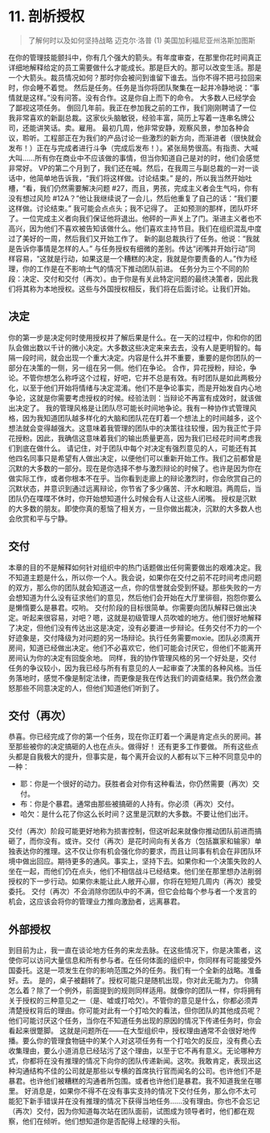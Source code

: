 # 11. 剖析授权
> 了解何时以及如何坚持战略
> 迈克尔·洛普
> (1)
> 美国加利福尼亚州洛斯加图斯

在你的管理技能颤抖中，你有几个强大的箭头。有年度审查，在那里你花时间真正详细地解释给定的员工需要做什么才能成长。那是巨大的。那可以改变生活。那是一个大箭头。裁员情况如何？那时你会被问到谁留下谁去。当你不得不把弓拉回来时，你会睡不着觉。
然后是任务。任务是当你将团队聚集在一起并冷静地说：“事情就是这样。”没有问答。没有合作。这是你自上而下的命令。
大多数人已经学会了鄙视这项任务。
倒回几年前。我正在参加我之前的工作，我们刚刚聘请了一位我非常喜欢的新副总裁。这家伙头脑敏锐，经验丰富，简历上写着一连串名牌公司，还能讲笑话。卖。雇用。
最初几周，他非常安静，观察风景，参加各种会议，聆听。工程部正在为我们的产品讨论一些激烈的新方向，而渐进者（很快就会发布！）正在与完成者进行斗争（完成后发布！）。紧张局势很高。有指责、大喊大叫……所有你在商业中不应该做的事情，但当你知道自己是对的时，他们会感觉非常好。
VP的第二个月到了，我们还在喊。然后，在我周三与副总裁的一对一谈话中，他简单地告诉我，“我们将这样做。讨论结束。”
是的，所以我当然开始吐槽，“看，我们仍然需要解决问题 #27，而且，男孩，完成主义者会生气吗，你有没有想过风险 #12A？”他让我继续说了一会儿，然后他重复了自己的话：“我们要这样做。讨论结束。”
我可能会点点头；我不记得了。
正如预测的那样，团队吓坏了。一位完成主义者向我们保证他将退出。他砰的一声关上了门。渐进主义者也不高兴，因为他们不喜欢被告知该做什么。他们喜欢主持节目。我们在组织混乱中度过了美好的一周，然后我们又开始工作了。
新的副总裁执行了任务。他说：“我就是告诉你事情是怎样的人。”
与任务授权有细微的差别。传达“闭嘴并开始行动”同样容易，“这就是行动，如果这是一个糟糕的决定，我就是你要责备的人。”作为经理，你的工作是在不影响士气的情况下推动团队前进。
任务分为三个不同的阶段：决定、交付和交付（再次）。由于你是有关此特定问题的最终决策者，因此我们将其称为本地授权。这些与外国授权相反，我们将在后面讨论。让我们开始。

## 决定
你的第一步是决定何时使用授权并了解后果是什么。在一天的过程中，你和你的团队会做出数以千计的微小决定。大多数这些决定来来去去，没有人是更明智的。每隔一段时间，就会出现一个重大决定。内容是什么并不重要，重要的是你团队的一部分在决策的一侧，另一组在另一侧。他们在争论。
合作，异花授粉，辩论，争论。不管你想怎么称呼这个过程，好吧，它并不总是有效。有时团队是如此两极分化，以至于他们开始将情绪与决定混淆。他们不是争论事实，而是开始发自内心地争论，这就是你需要考虑授权的时候。经验法则：当辩论不再富有成效时，就该做出决定了。
我的管理风格是让团队尽可能长时间地争论。我有一种协作式管理风格，因为我知道团队越多样化的大脑和团队花在盯着一个想法上的时间越多，这个想法就会变得越强大。这意味着我管理的团队中的决策往往较慢，因为我正忙于异花授粉。因此，我确信这意味着我们的输出质量更高，因为我们已经花时间考虑我们到底在做什么。
请记住，对于团队中每个对决定有强烈意见的人，可能还有其他四名同事只是希望有人做出决定，以便他们可以重新开始工作。我们之前都曾是沉默的大多数的一部分。现在是你选择不参与激烈辩论的时候了。也许是因为你在做实际工作，或者你根本不在乎。当你看到走廊上的辩论激烈时，你会欣赏自己的沉默状态，并意识到通过远离辩论，你节省了多少痛苦、汗水和眼泪。两周后，当团队仍在喋喋不休时，你开始想知道什么时候会有人让这些人闭嘴。
授权是沉默的大多数的朋友。即使你真的惹恼了相关方，一旦你做出裁决，沉默的大多数人也会欣赏和平与宁静。

## 交付

本章的目的不是解释如何针对组织中的热门话题做出任何需要做出的艰难决定。我不知道主题是什么，所以你一个人。我会说，如果你在交付之前不花时间考虑问题的双方，那么你的团队就会知道这一点，你的信誉就会受到怀疑。那些失败的一方会想知道为什么没有征求他们的意见，然后他们会开始在大厅里徘徊，抱怨你要么是懒惰要么是暴君。哎哟。
交付阶段的目标很简单。你需要向团队解释已做出决定。听起来很容易，对吧？嗯，这就是初级管理人员吹嘘的地方。他们很好地解释了决定，但他们没有传达出这是决定，没有必要进一步辩论。任务交付不力的一个好迹象是，交付降级为对问题的另一场辩论。执行任务需要moxie。团队必须离开房间，知道已经做出决定。他们不必喜欢它，他们可能会讨厌它，但他们不能离开房间认为你的决定有回旋余地。
同样，我的协作管理风格的另一个好处是，交付任务的争议较小，因为我已经与所有有意见的人一起审查了决策的各种风格。当任务落地时，感觉不像是制定法律，而更像是我在传达我们的调查结果。我仍然会激怒那些不同意决定的人，但他们知道他们听到了。

## 交付（再次）

恭喜。你已经完成了你的第一个任务，现在你正盯着一个满是肯定点头的房间。甚至那些被你的决定搞砸的人也在点头。做得好！
还有更多工作要做。
所有这些点头都是自我极大的提升，但事实是，每个离开会议的人都有以下三种不同意见中的一种：

- 耶：你是一个很好的动力。获胜者会对你有这种看法，你仍然需要（再次）交付。
- 布：你是个暴君。通常由那些被搞砸的人持有。你必须（再次）交付。
- 哈欠：是什么花了你这么长时间？这里是沉默的大多数。不要让他们出汗。

交付（再次）阶段可能更好地称为损害控制，但这听起来就像你推动团队前进而搞砸了，而你没有。或许。交付（再次）是花时间向有关各方（包括赢家和输家）单独表达你的推理。这不仅让你有机会强化你的要求，而且让同事有机会在非团队环境中做出回应。期待更多的通风。事实上，坚持下去。如果你和一个决策失败的人坐在一起，而他们仍在点头，他们不相信战斗已经结束。他们坐在那里想办法削弱授权的下一步行动。如果你未能让此人敞开心扉，你将在短短几周内（再次）接受委托。
交付（再次）不会消除你团队中的不满，但它会给每个参与者一个发言的机会，这应该会将你的管理业力推向激励者，远离暴君。

## 外部授权

到目前为止，我一直在谈论地方任务的来龙去脉。在这些情况下，你是决策者，这使你可以访问大量信息和所有参与者。在任何体面的组织中，你同样有可能接受外国委托。这是一项发生在你的影响范围之外的任务。我们有一个全新的战略。准备好。去。
是的，桌子被翻转了。授权可能只是随机出现，你对此无能为力。
你猜怎么着？除了一个例外，前面提到的规则同样适用。就像你的团队一样，你将拥有关于授权的三种意见之一（是、嘘或打哈欠）。不管你的意见是什么，你都必须弄清楚授权背后的理由。你可能对此有一个打哈欠的看法，但你团队的其他成员呢？他们可能讨厌这个任务，当你在不知道任务出现的原因的情况下传递任务时，你会看起来很蹩脚。
这就是问题所在——在大型组织中，授权理由通常不会很好地传播。要么你的管理食物链中的某个人对这项任务有一个打哈欠的反应，没有费心去收集理由，要么小道消息已经玷污了这个理由，以至于它不再有意义。无论哪种方式，你都将在没有推理的情况下向你的团队传递新闻。这吹。我敢肯定，表现出这种沟通结构不佳的公司就是那些以专横的首席执行官而闻名的公司。也许他们不是暴君。也许他们被糟糕的沟通者所包围。或者也许他们是暴君。我不知道我坐在哪里。
好消息是，如果你不得不在没有事实支持的情况下交付任务，那么你不太可能犯下新手错误并在没有推理的情况下获得当地任务……没有理由。你也不会忘记（再次）交付，因为你知道每次站在团队面前，试图成为领导者时，他们都在观察，他们在倾听。他们想知道你是否配得上经理的头衔。
